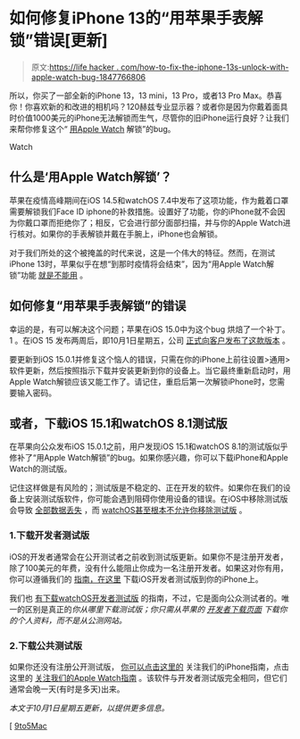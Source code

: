 # 如何修复iPhone 13的“用苹果手表解锁”错误[更新]

> 原文:[https://life hacker . com/how-to-fix-the-iphone-13s-unlock-with-apple-watch-bug-1847766806](https://lifehacker.com/how-to-fix-the-iphone-13s-unlock-with-apple-watch-bug-1847766806)

所以，你买了一部全新的iPhone 13，13 mini，13 Pro，或者13 Pro Max。恭喜你！你喜欢新的和改进的相机吗？120赫兹专业显示器？或者你是因为你戴着面具时价值1000美元的iPhone无法解锁而生气，尽管你的旧iPhone运行良好？让我们来帮你修复这个“ [用Apple Watch](https://lifehacker.com/unlock-your-iphone-with-your-apple-watch-when-wearing-a-1846181593) 解锁”的bug。

Watch

## 什么是‘用Apple Watch解锁’？

苹果在疫情高峰期间在iOS 14.5和watchOS 7.4中发布了这项功能，作为戴着口罩需要解锁我们Face ID iphone的补救措施。设置好了功能，你的iPhone就不会因为你戴口罩而拒绝你了；相反，它会进行部分面部扫描，并与你的Apple Watch进行核对。如果你的手表解锁并戴在手腕上，iPhone也会解锁。

对于我们所处的这个被掩盖的时代来说，这是一个伟大的特征。然而，在测试iPhone 13时，苹果似乎在想“到那时疫情将会结束”，因为“用Apple Watch解锁”功能 [就是不能用](https://9to5mac.com/2021/09/26/apple-promises-fix-for-broken-unlock-with-apple-watch-feature-on-iphone-13/) 。

## 如何修复“用苹果手表解锁”的错误

幸运的是，有可以解决这个问题；苹果在iOS 15.0中为这个bug 烘焙了一个补丁。 1 。在iOS 15 发布两周后，即10月1日星期五，公司 [正式向客户发布了这款版本](https://www.macrumors.com/2021/10/01/apple-releases-ios-15-0-1/) 。

要更新到iOS 15.0.1并修复这个恼人的错误，只需在你的iPhone上前往设置>通用>软件更新，然后按照指示下载并安装更新到你的设备上。当它最终重新启动时，用Apple Watch解锁应该又能工作了。请记住，重启后第一次解锁iPhone时，您需要输入密码。

## 或者，下载iOS 15.1和watchOS 8.1测试版

在苹果向公众发布iOS 15.0.1之前，用户发现iOS 15.1和watchOS 8.1的测试版似乎修补了“用Apple Watch解锁”的bug。如果你感兴趣，你可以下载iPhone和Apple Watch的测试版。

记住这样做是有风险的；测试版是不稳定的、正在开发的软件。如果你在我们的设备上安装测试版软件，你可能会遇到阻碍你使用设备的错误。在iOS中移除测试版会导致 [全部数据丢失](https://lifehacker.com/why-you-should-be-careful-when-installing-a-beta-os-1847476301) ，而 [watchOS甚至根本不允许你移除测试版](https://lifehacker.com/why-you-really-shouldn-t-install-the-watchos-beta-on-yo-1847473947) 。

### 1.下载开发者测试版

iOS的开发者通常会在公开测试者之前收到测试版更新。如果你不是注册开发者，除了100美元的年费，没有什么能阻止你成为一名注册开发者。如果这对你有用，你可以遵循我们的 [指南，在这里](https://lifehacker.com/how-to-enroll-in-the-ios-15-developer-beta-right-now-1847158717) 下载iOS开发者测试版到你的iPhone上。

我们也 [有下载watchOS开发者测试版](https://lifehacker.com/how-to-download-the-watchos-8-public-beta-1847206261) 的指南，不过，它是面向公众测试者的。唯一的区别是真正的*你从哪里下载测试版；你只需从苹果的 [开发者下载页面](https://developer.apple.com/download/) 下载你的个人资料，而不是从公测网站。*

### 2.下载公共测试版

如果你还没有注册公开测试版， [你可以点击这里的](https://lifehacker.com/how-to-install-ios-15-and-ipados-15-public-betas-1847209002) 关注我们的iPhone指南，点击这里的 [关注我们的Apple Watch指南](https://lifehacker.com/how-to-download-the-watchos-8-public-beta-1847206261) 。该软件与开发者测试版完全相同，但它们通常会晚一天(有时是多天)出来。

*本文于10月1日星期五更新，以提供更多信息。*

[ [9to5Mac](https://9to5mac.com/2021/09/28/ios-15-1-beta-2-fixes-unlock-with-apple-watch-bug-for-iphone-13-users/)